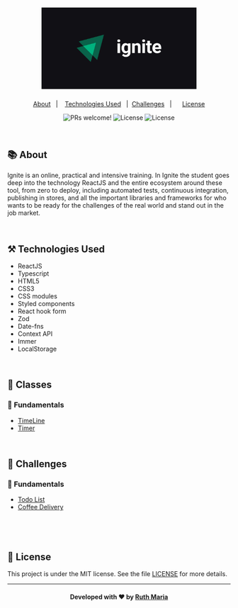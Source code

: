 <h1 align="center">
    <img alt="Logo ignitte" src="./ignite-logo.jpg" width="350px" />
</h1>


<p align="center">
  <a href="#about">About</a>&nbsp;&nbsp;&nbsp;|&nbsp;&nbsp;&nbsp;  
  <a href="#technologies">Technologies Used</a>&nbsp;&nbsp;&nbsp;|&nbsp;
  <a href="#challenges">Challenges</a>&nbsp;&nbsp;&nbsp;|&nbsp;&nbsp;&nbsp;&nbsp;&nbsp;
  <a href="#license">License</a>
</p>

<p align="center">
 <img src="https://img.shields.io/static/v1?label=PRs&message=welcome&color=04d361&labelColor=000000" alt="PRs welcome!" /> 

  <img alt="License" src="https://img.shields.io/badge/Made%20by-Ruth%20Maria-%2304D361">

  <img alt="License" src="https://img.shields.io/static/v1?label=license&message=MIT&color=04d361&labelColor=000000">
</p>


<a id="about"></a><br>

## :books: About

Ignite is an online, practical and intensive training. In Ignite the student goes deep into the technology ReactJS and the entire ecosystem around these tool, from zero to deploy, including automated tests, continuous integration, publishing in stores, and all the important libraries and frameworks for who wants to be ready for the challenges of the real world and stand out in the job market.

<a id="technologies"></a><br>

## ⚒️ Technologies Used

 * ReactJS
 * Typescript
 * HTML5
 * CSS3
 * CSS modules
 * Styled components
 * React hook form
 * Zod
 * Date-fns
 * Context API
 * Immer
 * LocalStorage 

<a id="challenges"></a><br>

## :abacus: Classes

### :small_orange_diamond: Fundamentals

- [TimeLine](https://github.com/RuthMaria/ignite-timeline)
- [Timer](https://github.com/RuthMaria/ignite-timer)

<br>

## 🎯 Challenges


### :small_orange_diamond: Fundamentals

- [Todo List](https://github.com/RuthMaria/ignite-todoList)
- [Coffee Delivery](https://github.com/RuthMaria/ignite-coffeeDelivery)

<br>

<a id="license"></a><br>

## :memo: License

This project is under the MIT license. See the  file [LICENSE](LICENSE.md) for more details.

---

<h4 align="center">
    Developed with ❤️ by <a href="https://www.linkedin.com/in/ruth-maria-9b256071/" target="_blank">Ruth Maria</a>
</h4>
